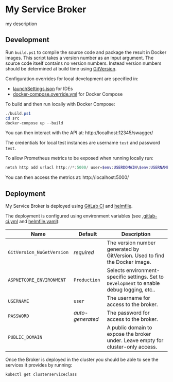 # My Service Broker

my description

## Development

Run `build.ps1` to compile the source code and package the result in Docker images. This script takes a version number as an input argument. The source code itself contains no version numbers. Instead version numbers should be determined at build time using [GitVersion](http://gitversion.readthedocs.io/).

Configuration overrides for local development are specified in:
- [launchSettings.json](src/ServiceBroker/Properties/launchSettings.json) for IDEs
- [docker-compose.override.yml](src/docker-compose.override.yml) for Docker Compose

To build and then run locally with Docker Compose:
```powershell
./build.ps1
cd src
docker-compose up --build
```
You can then interact with the API at: http://localhost:12345/swagger/

The credentials for local test instances are username `test` and password `test`.

To allow Prometheus metrics to be exposed when running locally run:
```powershell
netsh http add urlacl http://*:5000/ user=$env:USERDOMAIN\$env:USERNAME
```
You can then access the metrics at: http://localhost:5000/

## Deployment

My Service Broker is deployed using [GitLab CI](https://docs.gitlab.com/ee/ci/) and [helmfile](https://github.com/roboll/helmfile).

The deployment is configured using environment variables (see [.gitlab-ci.yml](.gitlab-ci.yml) and [helmfile.yaml](helmfile.yaml)):

| Name                      | Default          | Description                                                                                |
|---------------------------|------------------|--------------------------------------------------------------------------------------------|
| `GitVersion_NuGetVersion` | *required*       | The version number generated by GitVersion. Used to find the Docker image.                 |
| `ASPNETCORE_ENVIRONMENT`  | `Production`     | Selects environment-specific settings. Set to `Development` to enable debug logging, etc.. |
| `USERNAME`                | `user`           | The username for access to the broker.                                                     |
| `PASSWORD`                | *auto-generated* | The password for access to the broker.                                                     |
| `PUBLIC_DOMAIN`           |                  | A public domain to expose the broker under. Leave empty for cluster-only access.           |

Once the Broker is deployed in the cluster you should be able to see the services it provides by running:
```
kubectl get clusterserviceclass
```
